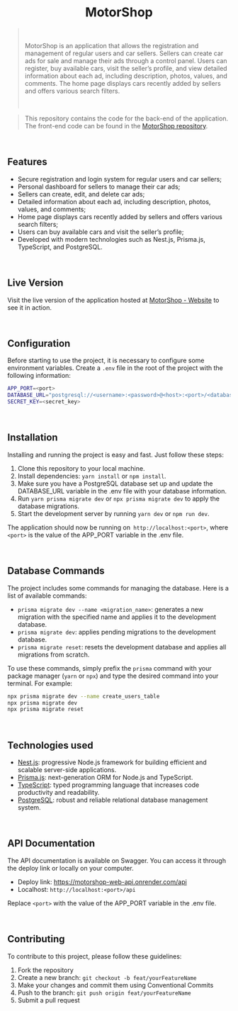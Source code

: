 <h1 align="center">MotorShop</h1>

<blockquote>
    <br>
        <p>MotorShop is an application that allows the registration and management of regular users and car sellers. Sellers can create car ads for sale and manage their ads through a control panel. Users can register, buy available cars, visit the seller’s profile, and view detailed information about each ad, including description, photos, values, and comments. The home page displays cars recently added by sellers and offers various search filters.</p>
    <br>
</blockquote>

<blockquote>
    
This repository contains the code for the back-end of the application. The front-end code can be found in the [MotorShop repository](https://github.com/G9-fullstack/motorshop-app).
    
</blockquote>

<br>

<h2>Features</h2>

- Secure registration and login system for regular users and car sellers;
- Personal dashboard for sellers to manage their car ads;
- Sellers can create, edit, and delete car ads;
- Detailed information about each ad, including description, photos, values, and comments;
- Home page displays cars recently added by sellers and offers various search filters;
- Users can buy available cars and visit the seller’s profile;
- Developed with modern technologies such as Nest.js, Prisma.js, TypeScript, and PostgreSQL.

<br>

<h2>Live Version</h2>

Visit the live version of the application hosted at [MotorShop - Website](https://motorshop-app.vercel.app/) to see it in action.

<br>

<h2>Configuration</h2>

Before starting to use the project, it is necessary to configure some environment variables. Create a `.env` file in the root of the project with the following information:

~~~bash
APP_PORT=<port>
DATABASE_URL="postgresql://<username>:<password>@<host>:<port>/<database>?schema=public"
SECRET_KEY=<secret_key>
~~~

<br>

<h2>Installation</h2>

Installing and running the project is easy and fast. Just follow these steps:

1. Clone this repository to your local machine.
2. Install dependencies: `yarn install` or `npm install`.
3. Make sure you have a PostgreSQL database set up and update the DATABASE_URL variable in the .env file with your database information.
4. Run `yarn prisma migrate dev` or `npx prisma migrate dev` to apply the database migrations.
5. Start the development server by running `yarn dev` or `npm run dev`.

The application should now be running on` http://localhost:<port>`, where `<port>` is the value of the APP_PORT variable in the .env file.

<br>

<h2>Database Commands</h2>

The project includes some commands for managing the database. Here is a list of available commands:

- `prisma migrate dev --name <migration_name>`: generates a new migration with the specified name and applies it to the development database.
- `prisma migrate dev`: applies pending migrations to the development database.
- `prisma migrate reset`: resets the development database and applies all migrations from scratch.

To use these commands, simply prefix the `prisma` command with your package manager (`yarn` or `npx`) and type the desired command into your terminal. For example:

~~~bash
npx prisma migrate dev --name create_users_table
npx prisma migrate dev
npx prisma migrate reset
~~~

<br>

<h2>Technologies used</h2>

- [Nest.js](https://nestjs.com/): progressive Node.js framework for building efficient and scalable server-side applications.
- [Prisma.js](https://www.prisma.io/): next-generation ORM for Node.js and TypeScript.
- [TypeScript](https://www.typescriptlang.org/): typed programming language that increases code productivity and readability.
- [PostgreSQL](https://www.postgresql.org/): robust and reliable relational database management system.

<br>

<h2>API Documentation</h2>

The API documentation is available on Swagger. You can access it through the deploy link or locally on your computer.

- Deploy link: https://motorshop-web-api.onrender.com/api
- Localhost: `http://localhost:<port>/api`

Replace `<port>` with the value of the APP_PORT variable in the .env file.

<br>

<h2>Contributing</h2>

To contribute to this project, please follow these guidelines:

1. Fork the repository
2. Create a new branch: `git checkout -b feat/yourFeatureName`
3. Make your changes and commit them using Conventional Commits
4. Push to the branch: `git push origin feat/yourFeatureName`
5. Submit a pull request
